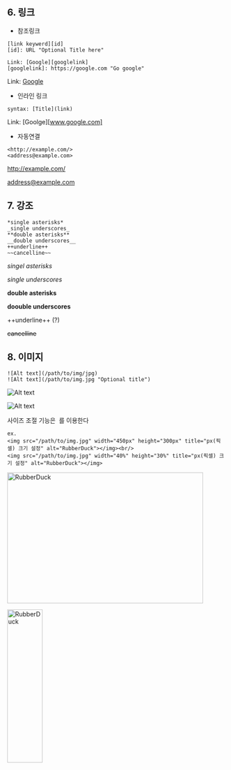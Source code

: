 ## 6. 링크

- 참조링크

```
[link keywerd][id]
[id]: URL "Optional Title here"

Link: [Google][googlelink]
[googlelink]: https://google.com "Go google"
```



Link:  [Google][googlelink]

[googlelink]: https//google.com "Go google"

- 인라인 링크

```
syntax: [Title](link)
```

Link: [Goolge][www.google.com]

- 자동연결

```
<http://example.com/>
<address@example.com>
```

<http://example.com/>

<address@example.com>



## 7. 강조

```
*single asterisks*
_single underscores_
**double asterisks**
__double underscores__
++underline++
~~cancelline~~
```

*singel asterisks*

_single underscores_

**double asterisks**

__doouble underscores__

++underline++ (?)

~~cancelline~~



## 8. 이미지

```
![Alt text](/path/to/img/jpg)
![Alt text](/path/to/img.jpg "Optional title")
```

![Alt text](/path/to/img.jpg)

![Alt text](/path/to/img.jpg "Optional title")



사이즈 조절 기능은 **<img width="" height=""></img>**  를 이용한다

```
ex.
<img src="/path/to/img.jpg" width="450px" height="300px" title="px(픽셀) 크기 설정" alt="RubberDuck"></img><br/>
<img src="/path/to/img.jpg" width="40%" height="30%" title="px(픽셀) 크기 설정" alt="RubberDuck"></img>
```



<img src="/path/to/img.jpg" width="450px" height="300px" title="px(픽셀) 크기 설정" alt="RubberDuck"></img><br/>

<img src="/path/to/img.jpg" width="40%" height="30%" title="px(픽셀) 크기 설정" alt="RubberDuck"></img>

